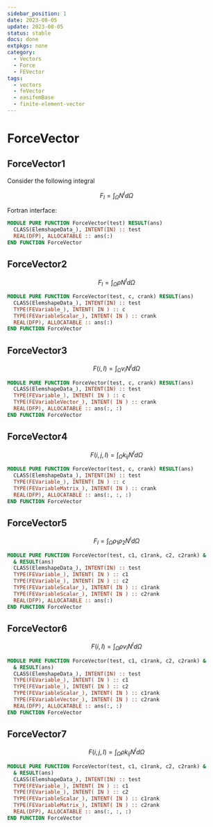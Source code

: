 ```yaml
---
sidebar_position: 1
date: 2023-08-05
update: 2023-08-05
status: stable
docs: done
extpkgs: none
category:
  - Vectors
  - Force
  - FEVector
tags:
  - vectors
  - feVector
  - easifemBase
  - finite-element-vector
---
```


# ForceVector

## ForceVector1

Consider the following integral

$$
F_{I}=\int_{\Omega}N^{I}d\Omega
$$

Fortran interface:

```fortran
MODULE PURE FUNCTION ForceVector(test) RESULT(ans)
  CLASS(ElemshapeData_), INTENT(IN) :: test
  REAL(DFP), ALLOCATABLE :: ans(:)
END FUNCTION ForceVector
```

## ForceVector2

$$
F_{I}=\int_{\Omega}\rho N^{I}d\Omega
$$

```fortran
MODULE PURE FUNCTION ForceVector(test, c, crank) RESULT(ans)
  CLASS(ElemshapeData_), INTENT(IN) :: test
  TYPE(FEVariable_), INTENT( IN ) :: c
  TYPE(FEVariableScalar_), INTENT( IN ) :: crank
  REAL(DFP), ALLOCATABLE :: ans(:)
END FUNCTION ForceVector
```

## ForceVector3

$$
F(i,I)=\int_{\Omega}v_{i}N^{I}d\Omega
$$

```fortran
MODULE PURE FUNCTION ForceVector(test, c, crank) RESULT(ans)
  CLASS(ElemshapeData_), INTENT(IN) :: test
  TYPE(FEVariable_), INTENT( IN ) :: c
  TYPE(FEVariableVector_), INTENT( IN ) :: crank
  REAL(DFP), ALLOCATABLE :: ans(:, :)
END FUNCTION ForceVector
```

## ForceVector4

$$
F(i,j,I)=\int_{\Omega}k_{ij}N^{I}d\Omega
$$

```fortran
MODULE PURE FUNCTION ForceVector(test, c, crank) RESULT(ans)
  CLASS(ElemshapeData_), INTENT(IN) :: test
  TYPE(FEVariable_), INTENT( IN ) :: c
  TYPE(FEVariableMatrix_), INTENT( IN ) :: crank
  REAL(DFP), ALLOCATABLE :: ans(:, :, :)
END FUNCTION ForceVector
```

## ForceVector5

$$
F_{I}=\int_{\Omega}\rho_{1}\rho_{2}N^{I}d\Omega
$$

```fortran
MODULE PURE FUNCTION ForceVector(test, c1, c1rank, c2, c2rank) &
  & RESULT(ans)
  CLASS(ElemshapeData_), INTENT(IN) :: test
  TYPE(FEVariable_), INTENT( IN ) :: c1
  TYPE(FEVariable_), INTENT( IN ) :: c2
  TYPE(FEVariableScalar_), INTENT( IN ) :: c1rank
  TYPE(FEVariableScalar_), INTENT( IN ) :: c2rank
  REAL(DFP), ALLOCATABLE :: ans(:)
END FUNCTION ForceVector
```

## ForceVector6

$$
F(i,I)=\int_{\Omega}\rho v_{i}N^{I}d\Omega
$$

```fortran
MODULE PURE FUNCTION ForceVector(test, c1, c1rank, c2, c2rank) &
  & RESULT(ans)
  CLASS(ElemshapeData_), INTENT(IN) :: test
  TYPE(FEVariable_), INTENT( IN ) :: c1
  TYPE(FEVariable_), INTENT( IN ) :: c2
  TYPE(FEVariableScalar_), INTENT( IN ) :: c1rank
  TYPE(FEVariableVector_), INTENT( IN ) :: c2rank
  REAL(DFP), ALLOCATABLE :: ans(:, :)
END FUNCTION ForceVector
```

## ForceVector7

$$
F(i,j,I)=\int_{\Omega}\rho k_{ij}N^{I}d\Omega
$$

```fortran
MODULE PURE FUNCTION ForceVector(test, c1, c1rank, c2, c2rank) &
  & RESULT(ans)
  CLASS(ElemshapeData_), INTENT(IN) :: test
  TYPE(FEVariable_), INTENT( IN ) :: c1
  TYPE(FEVariable_), INTENT( IN ) :: c2
  TYPE(FEVariableScalar_), INTENT( IN ) :: c1rank
  TYPE(FEVariableMatrix_), INTENT( IN ) :: c2rank
  REAL(DFP), ALLOCATABLE :: ans(:, :, :)
END FUNCTION ForceVector
```
